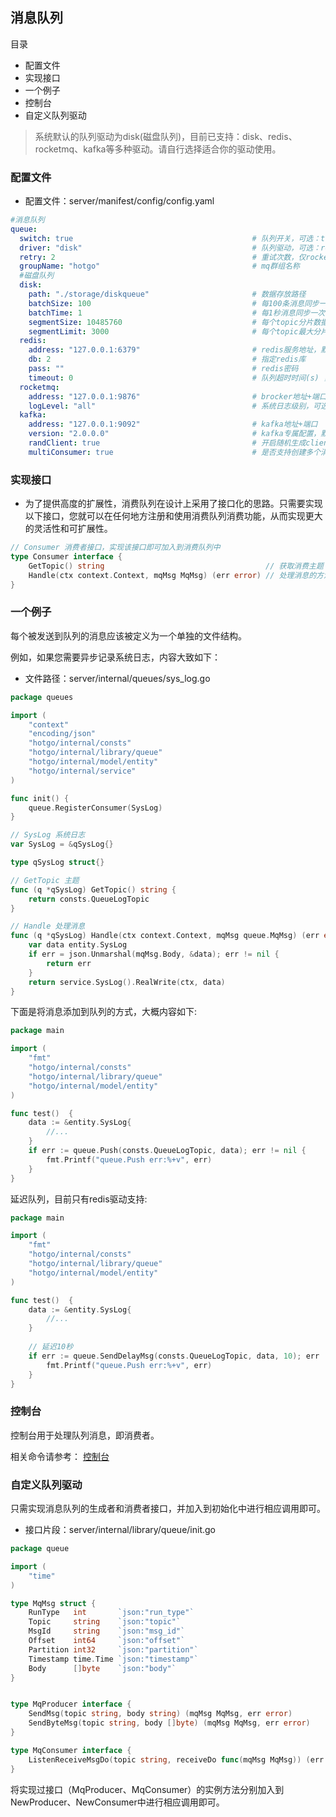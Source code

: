 ## 消息队列

目录

- 配置文件
- 实现接口
- 一个例子
- 控制台
- 自定义队列驱动

> 系统默认的队列驱动为disk(磁盘队列)，目前已支持：disk、redis、rocketmq、kafka等多种驱动。请自行选择适合你的驱动使用。

### 配置文件
- 配置文件：server/manifest/config/config.yaml

```yaml
#消息队列
queue:
  switch: true                                        # 队列开关，可选：true|false，默认为true
  driver: "disk"                                      # 队列驱动，可选：redis|rocketmq|kafka，默认为disk
  retry: 2                                            # 重试次数，仅rocketmq|redis支持
  groupName: "hotgo"                                  # mq群组名称
  #磁盘队列
  disk:
    path: "./storage/diskqueue"                       # 数据存放路径
    batchSize: 100                                    # 每100条消息同步一次，batchSize和batchTime满足其一就会同步一次
    batchTime: 1                                      # 每1秒消息同步一次
    segmentSize: 10485760                             # 每个topic分片数据文件最大字节，默认10M
    segmentLimit: 3000                                # 每个topic最大分片数据文件数量，超出部分将会丢弃
  redis:
    address: "127.0.0.1:6379"                         # redis服务地址，默认为127.0.0.1:6379
    db: 2                                             # 指定redis库
    pass: ""                                          # redis密码
    timeout: 0                                        # 队列超时时间(s) ，0为永不超时，当队列一直没有被消费到达超时时间则队列会被销毁
  rocketmq:
    address: "127.0.0.1:9876"                         # brocker地址+端口
    logLevel: "all"                                   # 系统日志级别，可选：all|close|debug|info|warn|error|fatal
  kafka:
    address: "127.0.0.1:9092"                         # kafka地址+端口
    version: "2.0.0.0"                                # kafka专属配置，默认2.0.0.0
    randClient: true                                  # 开启随机生成clientID，可以实现启动多实例同时一起消费相同topic，加速消费能力的特性，默认为true
    multiConsumer: true                               # 是否支持创建多个消费者

```

### 实现接口
- 为了提供高度的扩展性，消费队列在设计上采用了接口化的思路。只需要实现以下接口，您就可以在任何地方注册和使用消费队列消费功能，从而实现更大的灵活性和可扩展性。

```go
// Consumer 消费者接口，实现该接口即可加入到消费队列中
type Consumer interface {
    GetTopic() string                                    // 获取消费主题
    Handle(ctx context.Context, mqMsg MqMsg) (err error) // 处理消息的方法
}
```


### 一个例子

每个被发送到队列的消息应该被定义为一个单独的文件结构。

例如，如果您需要异步记录系统日志，内容大致如下：

- 文件路径：server/internal/queues/sys_log.go

```go 
package queues

import (
	"context"
	"encoding/json"
	"hotgo/internal/consts"
	"hotgo/internal/library/queue"
	"hotgo/internal/model/entity"
	"hotgo/internal/service"
)

func init() {
	queue.RegisterConsumer(SysLog)
}

// SysLog 系统日志
var SysLog = &qSysLog{}

type qSysLog struct{}

// GetTopic 主题
func (q *qSysLog) GetTopic() string {
	return consts.QueueLogTopic
}

// Handle 处理消息
func (q *qSysLog) Handle(ctx context.Context, mqMsg queue.MqMsg) (err error) {
	var data entity.SysLog
	if err = json.Unmarshal(mqMsg.Body, &data); err != nil {
		return err
	}
	return service.SysLog().RealWrite(ctx, data)
}

```

下面是将消息添加到队列的方式，大概内容如下:

```go
package main

import (
	"fmt"
	"hotgo/internal/consts"
	"hotgo/internal/library/queue"
	"hotgo/internal/model/entity"
)

func test()  {
	data := &entity.SysLog{
		//...
    }
	if err := queue.Push(consts.QueueLogTopic, data); err != nil {
		fmt.Printf("queue.Push err:%+v", err)
	}
}

```

延迟队列，目前只有redis驱动支持:

```go
package main

import (
	"fmt"
	"hotgo/internal/consts"
	"hotgo/internal/library/queue"
	"hotgo/internal/model/entity"
)

func test()  {
	data := &entity.SysLog{
		//...
    }
	
	// 延迟10秒
	if err := queue.SendDelayMsg(consts.QueueLogTopic, data, 10); err != nil {
		fmt.Printf("queue.Push err:%+v", err)
	}
}

```

### 控制台

控制台用于处理队列消息，即消费者。

相关命令请参考： [控制台](sys-console.md)


### 自定义队列驱动

只需实现消息队列的生成者和消费者接口，并加入到初始化中进行相应调用即可。

- 接口片段：server/internal/library/queue/init.go

```go
package queue

import (
	"time"
)

type MqMsg struct {
	RunType   int       `json:"run_type"`
	Topic     string    `json:"topic"`
	MsgId     string    `json:"msg_id"`
	Offset    int64     `json:"offset"`
	Partition int32     `json:"partition"`
	Timestamp time.Time `json:"timestamp"`
	Body      []byte    `json:"body"`
}


type MqProducer interface {
	SendMsg(topic string, body string) (mqMsg MqMsg, err error)
	SendByteMsg(topic string, body []byte) (mqMsg MqMsg, err error)
}

type MqConsumer interface {
	ListenReceiveMsgDo(topic string, receiveDo func(mqMsg MqMsg)) (err error)
}

```

将实现过接口（MqProducer、MqConsumer）的实例方法分别加入到NewProducer、NewConsumer中进行相应调用即可。

